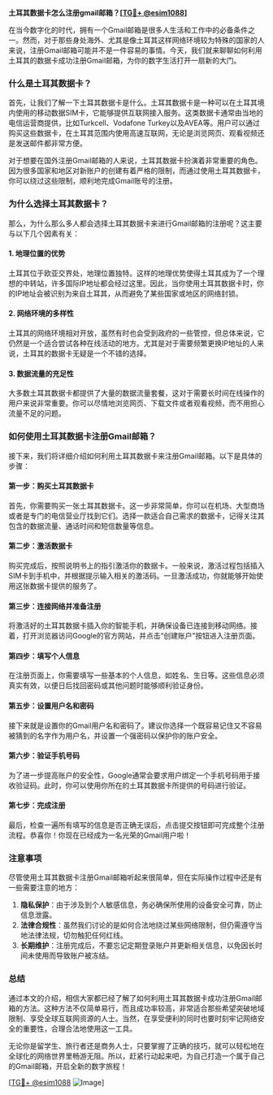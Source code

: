 **土耳其数据卡怎么注册gmail邮箱？[[TG💪+ @esim1088](https://t.me/s/esim1088)]**

在当今数字化的时代，拥有一个Gmail邮箱是很多人生活和工作中的必备条件之一。然而，对于那些身处海外、尤其是像土耳其这样网络环境较为特殊的国家的人来说，注册Gmail邮箱可能并不是一件容易的事情。今天，我们就来聊聊如何利用土耳其的数据卡成功注册Gmail邮箱，为你的数字生活打开一扇新的大门。

### 什么是土耳其数据卡？

首先，让我们了解一下土耳其数据卡是什么。土耳其数据卡是一种可以在土耳其境内使用的移动数据SIM卡，它能够提供互联网接入服务。这类数据卡通常由当地的电信运营商提供，比如Turkcell、Vodafone Turkey以及AVEA等。用户可以通过购买这些数据卡，在土耳其范围内使用高速互联网，无论是浏览网页、观看视频还是发送邮件都非常方便。

对于想要在国外注册Gmail邮箱的人来说，土耳其数据卡扮演着非常重要的角色。因为很多国家和地区对新账户的创建有着严格的限制，而通过使用土耳其数据卡，你可以绕过这些限制，顺利地完成Gmail账号的注册。

### 为什么选择土耳其数据卡？

那么，为什么那么多人都会选择土耳其数据卡来进行Gmail邮箱的注册呢？这主要与以下几个因素有关：

#### 1. 地理位置的优势

土耳其位于欧亚交界处，地理位置独特。这样的地理优势使得土耳其成为了一个理想的中转站，许多国际IP地址都会经过这里。因此，当你使用土耳其数据卡时，你的IP地址会被识别为来自土耳其，从而避免了某些国家或地区的网络封锁。

#### 2. 网络环境的多样性

土耳其的网络环境相对开放，虽然有时也会受到政府的一些管控，但总体来说，它仍然是一个适合尝试各种在线活动的地方。尤其是对于需要频繁更换IP地址的人来说，土耳其的数据卡无疑是一个不错的选择。

#### 3. 数据流量的充足性

大多数土耳其数据卡都提供了大量的数据流量套餐，这对于需要长时间在线操作的用户来说非常重要。你可以尽情地浏览网页、下载文件或者观看视频，而不用担心流量不足的问题。

### 如何使用土耳其数据卡注册Gmail邮箱？

接下来，我们将详细介绍如何利用土耳其数据卡来注册Gmail邮箱。以下是具体的步骤：

#### 第一步：购买土耳其数据卡

首先，你需要购买一张土耳其数据卡。这一步非常简单，你可以在机场、大型商场或者是专门的电信营业厅找到它们。选择一款适合自己需求的数据卡，记得关注其包含的数据流量、通话时间和短信数量等信息。

#### 第二步：激活数据卡

购买完成后，按照说明书上的指引激活你的数据卡。一般来说，激活过程包括插入SIM卡到手机中，并根据提示输入相关的激活码。一旦激活成功，你就能够开始使用这张数据卡提供的服务了。

#### 第三步：连接网络并准备注册

将激活好的土耳其数据卡插入你的智能手机，并确保设备已连接到移动网络。接着，打开浏览器访问Google的官方网站，并点击“创建账户”按钮进入注册页面。

#### 第四步：填写个人信息

在注册页面上，你需要填写一些基本的个人信息，如姓名、生日等。这些信息必须真实有效，以便日后找回密码或其他问题时能够顺利验证身份。

#### 第五步：设置用户名和密码

接下来就是设置你的Gmail用户名和密码了。建议你选择一个既容易记住又不容易被猜到的名字作为用户名，并设置一个强密码以保护你的账户安全。

#### 第六步：验证手机号码

为了进一步提高账户的安全性，Google通常会要求用户绑定一个手机号码用于接收验证码。此时，你可以使用你所在的土耳其数据卡所提供的号码进行验证。

#### 第七步：完成注册

最后，检查一遍所有填写的信息是否正确无误后，点击提交按钮即可完成整个注册流程。恭喜你！你现在已经成为一名光荣的Gmail用户啦！

### 注意事项

尽管使用土耳其数据卡注册Gmail邮箱听起来很简单，但在实际操作过程中还是有一些需要注意的地方：

1. **隐私保护**：由于涉及到个人敏感信息，务必确保所使用的设备安全可靠，防止信息泄露。
2. **法律合规性**：虽然我们讨论的是如何合法地绕过某些网络限制，但仍需遵守当地法律法规，切勿触犯任何红线。
3. **长期维护**：注册完成后，不要忘记定期登录账户并更新相关信息，以免因长时间未使用而导致账户被冻结。

### 总结

通过本文的介绍，相信大家都已经了解了如何利用土耳其数据卡成功注册Gmail邮箱的方法。这种方法不仅简单易行，而且成功率较高，非常适合那些希望突破地域限制、享受全球互联网资源的人士。当然，在享受便利的同时也要时刻牢记网络安全的重要性，合理合法地使用这一工具。

无论你是留学生、旅行者还是商务人士，只要掌握了正确的技巧，就可以轻松地在全球化的网络世界里畅游无阻。所以，赶紧行动起来吧，为自己打造一个属于自己的Gmail邮箱，开启全新的数字旅程！

[[TG💪+ @esim1088](https://t.me/s/esim1088) ![Image](https://i.postimg.cc/4NQfJmqS/Snipaste-2025-05-13-00-14-12.png)]